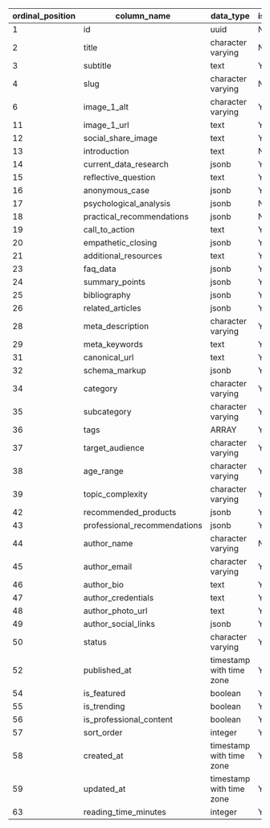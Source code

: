 | ordinal_position | column_name                  | data_type                | is_nullable |
| ---------------- | ---------------------------- | ------------------------ | ----------- |
| 1                | id                           | uuid                     | NO          |
| 2                | title                        | character varying        | NO          |
| 3                | subtitle                     | text                     | YES         |
| 4                | slug                         | character varying        | NO          |
| 6                | image_1_alt                  | character varying        | YES         |
| 11               | image_1_url                  | text                     | YES         |
| 12               | social_share_image           | text                     | YES         |
| 13               | introduction                 | text                     | NO          |
| 14               | current_data_research        | jsonb                    | YES         |
| 15               | reflective_question          | text                     | YES         |
| 16               | anonymous_case               | jsonb                    | YES         |
| 17               | psychological_analysis       | jsonb                    | NO          |
| 18               | practical_recommendations    | jsonb                    | NO          |
| 19               | call_to_action               | text                     | YES         |
| 20               | empathetic_closing           | jsonb                    | YES         |
| 21               | additional_resources         | text                     | YES         |
| 23               | faq_data                     | jsonb                    | YES         |
| 24               | summary_points               | jsonb                    | YES         |
| 25               | bibliography                 | jsonb                    | YES         |
| 26               | related_articles             | jsonb                    | YES         |
| 28               | meta_description             | character varying        | YES         |
| 29               | meta_keywords                | text                     | YES         |
| 31               | canonical_url                | text                     | YES         |
| 32               | schema_markup                | jsonb                    | YES         |
| 34               | category                     | character varying        | YES         |
| 35               | subcategory                  | character varying        | YES         |
| 36               | tags                         | ARRAY                    | YES         |
| 37               | target_audience              | character varying        | YES         |
| 38               | age_range                    | character varying        | YES         |
| 39               | topic_complexity             | character varying        | YES         |
| 42               | recommended_products         | jsonb                    | YES         |
| 43               | professional_recommendations | jsonb                    | YES         |
| 44               | author_name                  | character varying        | NO          |
| 45               | author_email                 | character varying        | YES         |
| 46               | author_bio                   | text                     | YES         |
| 47               | author_credentials           | text                     | YES         |
| 48               | author_photo_url             | text                     | YES         |
| 49               | author_social_links          | jsonb                    | YES         |
| 50               | status                       | character varying        | YES         |
| 52               | published_at                 | timestamp with time zone | YES         |
| 54               | is_featured                  | boolean                  | YES         |
| 55               | is_trending                  | boolean                  | YES         |
| 56               | is_professional_content      | boolean                  | YES         |
| 57               | sort_order                   | integer                  | YES         |
| 58               | created_at                   | timestamp with time zone | YES         |
| 59               | updated_at                   | timestamp with time zone | YES         |
| 63               | reading_time_minutes         | integer                  | YES         |